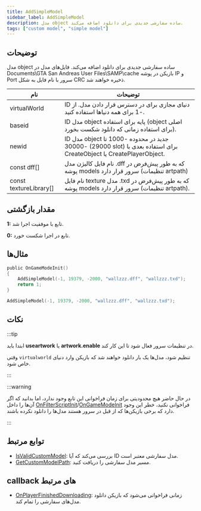 ```yaml
---
title: AddSimpleModel
sidebar_label: AddSimpleModel
description: مدل object ساده سفارشی جدیدی برای دانلود اضافه می‌کند.
tags: ["custom model", "simple model"]
---
```


<VersionWarn version='SA-MP 0.3.DL R1' />

## توضیحات

مدل object ساده سفارشی جدیدی برای دانلود اضافه می‌کند. فایل‌های مدل در Documents\GTA San Andreas User Files\SAMP\cache بازیکن در پوشه IP و Port سرور با نام فایل به شکل CRC ذخیره خواهند شد.

| نام                   | توضیحات                                                                                                                 |
| ---------------------- | --------------------------------------------------------------------------------------------------------------------------- |
| virtualWorld           | ID دنیای مجازی برای در دسترس قرار دادن مدل. از -1 برای همه دنیاها استفاده کنید.                                                 |
| baseid                 | ID مدل object پایه برای استفاده (object اصلی برای استفاده زمانی که دانلود شکست بخورد).                                           |
| newid                  | ID مدل object جدید در محدوده -1000 تا -30000 (29000 slot) برای استفاده بعدی با CreateObject یا CreatePlayerObject. |
| const dff[]            | نام فایل کالیژن مدل .dff که به طور پیش‌فرض در پوشه models سرور قرار دارد (تنظیمات artpath)                          |
| const textureLibrary[] | نام فایل texture مدل .txd که به طور پیش‌فرض در پوشه models سرور قرار دارد (تنظیمات artpath).                           |

## مقدار بازگشتی

**1:** تابع با موفقیت اجرا شد.

**0:** تابع در اجرا شکست خورد.

## مثال‌ها

```c
public OnGameModeInit()
{
    AddSimpleModel(-1, 19379, -2000, "wallzzz.dff", "wallzzz.txd");
    return 1;
}
```

```c
AddSimpleModel(-1, 19379, -2000, "wallzzz.dff", "wallzzz.txd");
```

## نکات

:::tip

ابتدا باید **useartwork** یا **artwork.enable** در تنظیمات سرور فعال شود تا این کار کند.

وقتی `virtualworld` تنظیم شود، مدل‌ها یک بار دانلود خواهند شد که بازیکن وارد دنیای خاص شود.

:::

:::warning

در حال حاضر هیچ محدودیتی برای زمان فراخوانی این تابع وجود ندارد، اما بدانید که اگر آن‌ها را داخل [OnFilterScriptInit](../callbacks/OnFilterScriptInit)/[OnGameModeInit](../callbacks/OnGameModeInit) فراخوانی نکنید، خطر این وجود دارد که برخی بازیکن‌ها که از قبل در سرور هستند مدل‌ها را دانلود نکرده باشند.

:::

## توابع مرتبط

- [IsValidCustomModel](IsValidCustomModel): بررسی می‌کند که آیا ID مدل سفارشی معتبر است.
- [GetCustomModelPath](GetCustomModelPath): مسیر مدل سفارشی را دریافت کنید.

## callback های مرتبط

- [OnPlayerFinishedDownloading](../callbacks/OnPlayerFinishedDownloading): زمانی فراخوانی می‌شود که بازیکن دانلود مدل‌های سفارشی را تمام کند.
